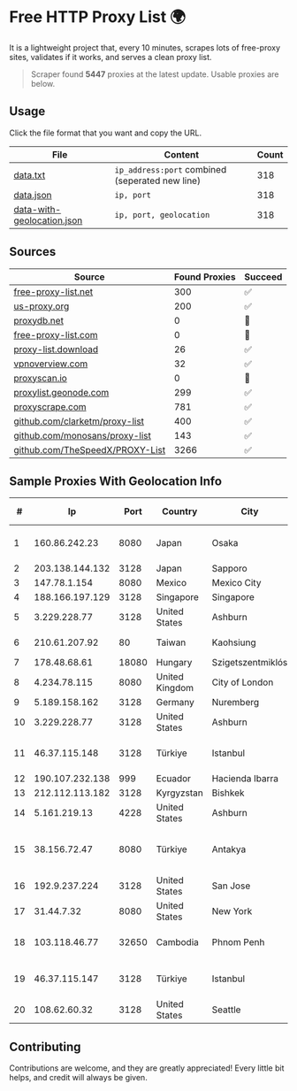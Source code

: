 
# Free HTTP Proxy List 🌍

It is a lightweight project that, every 10 minutes, scrapes lots of free-proxy sites, validates if it works, and serves a clean proxy list.


> Scraper found **5447** proxies at the latest update. Usable proxies are below.

## Usage

Click the file format that you want and copy the URL.


|File|Content|Count|
|----|-------|-----|
|[data.txt](https://raw.githubusercontent.com/themiralay/Proxy-List-World/master/data.txt)|`ip_address:port` combined (seperated new line)|318|
|[data.json](https://raw.githubusercontent.com/themiralay/Proxy-List-World/master/data.json)|`ip, port`|318|
|[data-with-geolocation.json](https://raw.githubusercontent.com/themiralay/Proxy-List-World/master/data-with-geolocation.json)|`ip, port, geolocation`|318|

## Sources

|Source|Found Proxies|Succeed|
|------|-------------|-------|
|[free-proxy-list.net](https://free-proxy-list.net)|300|✅|
|[us-proxy.org](https://www.us-proxy.org)|200|✅|
|[proxydb.net](http://proxydb.net)|0|🚫|
|[free-proxy-list.com](https://free-proxy-list.com/?page=&port=&type%5B%5D=http&type%5B%5D=https&up_time=0&search=Search)|0|🚫|
|[proxy-list.download](https://www.proxy-list.download/HTTP)|26|✅|
|[vpnoverview.com](https://vpnoverview.com/privacy/anonymous-browsing/free-proxy-servers)|32|✅|
|[proxyscan.io](https://www.proxyscan.io)|0|🚫|
|[proxylist.geonode.com](https://proxylist.geonode.com/api/proxy-list?limit=300&page=1&sort_by=lastChecked&sort_type=desc&protocols=http,https)|299|✅|
|[proxyscrape.com](https://api.proxyscrape.com/v2/?request=displayproxies&protocol=http&timeout=10000&country=all&ssl=all&anonymity=all)|781|✅|
|[github.com/clarketm/proxy-list](https://raw.githubusercontent.com/clarketm/proxy-list/master/proxy-list-raw.txt)|400|✅|
|[github.com/monosans/proxy-list](https://raw.githubusercontent.com/monosans/proxy-list/main/proxies/http.txt)|143|✅|
|[github.com/TheSpeedX/PROXY-List](https://raw.githubusercontent.com/TheSpeedX/PROXY-List/master/http.txt)|3266|✅|


## Sample Proxies With Geolocation Info

|#|Ip|Port|Country|City|Internet Service Provider|
|-|--|----|-------|----|-------------------------|
|1|160.86.242.23|8080|Japan|Osaka|Sony Network Communications Inc|
|2|203.138.144.132|3128|Japan|Sapporo|SIMPLEIA|
|3|147.78.1.154|8080|Mexico|Mexico City|ONEPROVIDER|
|4|188.166.197.129|3128|Singapore|Singapore|DigitalOcean, LLC|
|5|3.229.228.77|3128|United States|Ashburn|Amazon Technologies Inc.|
|6|210.61.207.92|80|Taiwan|Kaohsiung|Chunghwa Telecom Co., Ltd.|
|7|178.48.68.61|18080|Hungary|Szigetszentmiklós|UPC|
|8|4.234.78.115|8080|United Kingdom|City of London|Microsoft Corporation|
|9|5.189.158.162|3128|Germany|Nuremberg|Contabo GmbH|
|10|3.229.228.77|3128|United States|Ashburn|Amazon Technologies Inc.|
|11|46.37.115.148|3128|Türkiye|Istanbul|Ovabil Internet VE Bilisim Hizmetleri Limited Sirketi|
|12|190.107.232.138|999|Ecuador|Hacienda Ibarra|CINECABLE TV|
|13|212.112.113.182|3128|Kyrgyzstan|Bishkek|AkNet|
|14|5.161.219.13|4228|United States|Ashburn|Hetzner Online GmbH|
|15|38.156.72.47|8080|Türkiye|Antakya|High Speed Telekomunikasyon ve Hab. Hiz. Ltd. Sti.|
|16|192.9.237.224|3128|United States|San Jose|Oracle Corporation|
|17|31.44.7.32|8080|United States|New York|ITGLOBAL.COM NL B.V.|
|18|103.118.46.77|32650|Cambodia|Phnom Penh|ANGKOR E & C (CAMBODIA) Co., Ltd.|
|19|46.37.115.147|3128|Türkiye|Istanbul|Ovabil Internet VE Bilisim Hizmetleri Limited Sirketi|
|20|108.62.60.32|3128|United States|Seattle|Leaseweb USA, Inc.|



## Contributing

Contributions are welcome, and they are greatly appreciated! Every
little bit helps, and credit will always be given.

